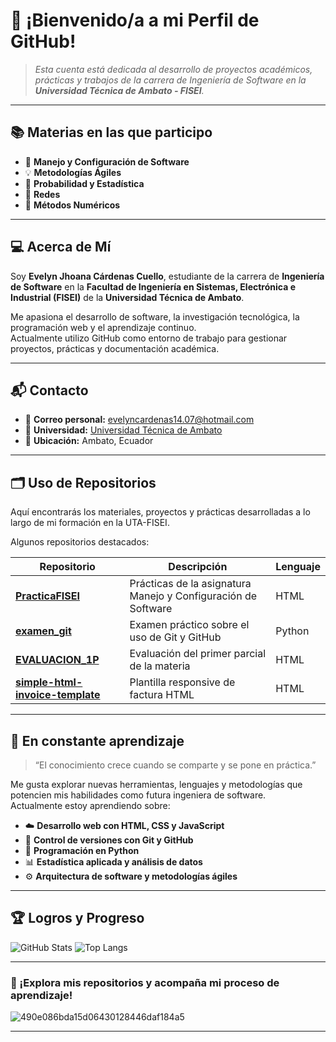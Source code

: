 # 🌸 ¡Bienvenido/a a mi Perfil de GitHub!

> _Esta cuenta está dedicada al desarrollo de proyectos académicos, prácticas y trabajos de la carrera de Ingeniería de Software en la **Universidad Técnica de Ambato - FISEI**._

---

## 📚 Materias en las que participo

- 🧩 **Manejo y Configuración de Software**
- 💡 **Metodologías Ágiles**
- 🧮 **Probabilidad y Estadística**
- 🧠 **Redes**
- 🧾 **Métodos Numéricos**

---

## 💻 Acerca de Mí

Soy **Evelyn Jhoana Cárdenas Cuello**, estudiante de la carrera de **Ingeniería de Software** en la **Facultad de Ingeniería en Sistemas, Electrónica e Industrial (FISEI)** de la **Universidad Técnica de Ambato**.

Me apasiona el desarrollo de software, la investigación tecnológica, la programación web y el aprendizaje continuo.  
Actualmente utilizo GitHub como entorno de trabajo para gestionar proyectos, prácticas y documentación académica.

---

## 📬 Contacto

- 📧 **Correo personal:** [evelyncardenas14.07@hotmail.com](mailto:evelyncardenas14.07@hotmail.com)
- 🏫 **Universidad:** [Universidad Técnica de Ambato](ecardenas1933@uta.edu.ec)
- 📍 **Ubicación:** Ambato, Ecuador

---

## 🗂️ Uso de Repositorios

Aquí encontrarás los materiales, proyectos y prácticas desarrolladas a lo largo de mi formación en la UTA-FISEI.

Algunos repositorios destacados:

| Repositorio | Descripción | Lenguaje |
|--------------|-------------|----------|
| [**PracticaFISEI**](https://github.com/Jhoana2026/Practicafisei) | Prácticas de la asignatura Manejo y Configuración de Software | HTML |
| [**examen_git**](https://github.com/Jhoana2026/examen_git) | Examen práctico sobre el uso de Git y GitHub | Python |
| [**EVALUACION_1P**](https://github.com/Jhoana2026/EVALUACION_1P) | Evaluación del primer parcial de la materia | HTML |
| [**simple-html-invoice-template**](https://github.com/Jhoana2026/simple-html-invoice-template) | Plantilla responsive de factura HTML | HTML |

---

## 🌱 En constante aprendizaje

> “El conocimiento crece cuando se comparte y se pone en práctica.”

Me gusta explorar nuevas herramientas, lenguajes y metodologías que potencien mis habilidades como futura ingeniera de software.  
Actualmente estoy aprendiendo sobre:

- ☁️ **Desarrollo web con HTML, CSS y JavaScript**
- 🔧 **Control de versiones con Git y GitHub**
- 🐍 **Programación en Python**
- 📊 **Estadística aplicada y análisis de datos**
- ⚙️ **Arquitectura de software y metodologías ágiles**

---

## 🏆 Logros y Progreso

![GitHub Stats](https://github-readme-stats.vercel.app/api?username=Jhoana2026&show_icons=true&theme=tokyonight)
![Top Langs](https://github-readme-stats.vercel.app/api/top-langs/?username=Jhoana2026&layout=compact&theme=tokyonight)

---

### 💬 ¡Explora mis repositorios y acompaña mi proceso de aprendizaje!


![490e086bda15d06430128446daf184a5](https://github.com/user-attachments/assets/8491916d-ddb0-46c8-942d-15feb997fd09)


---
